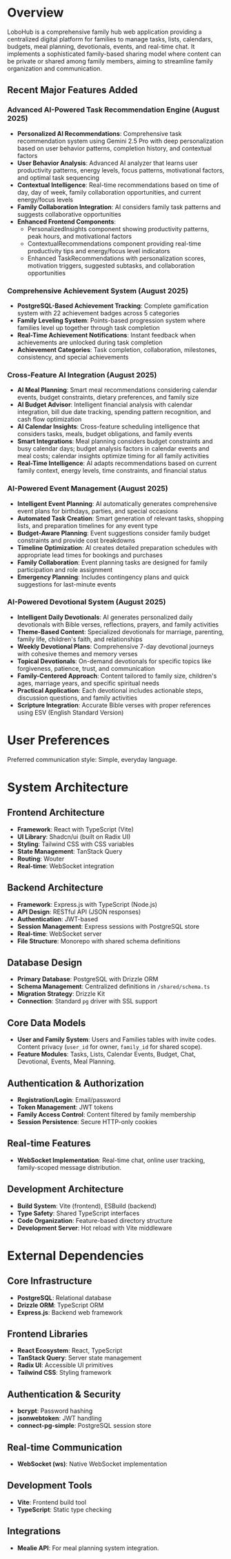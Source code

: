 # Overview

LoboHub is a comprehensive family hub web application providing a centralized digital platform for families to manage tasks, lists, calendars, budgets, meal planning, devotionals, events, and real-time chat. It implements a sophisticated family-based sharing model where content can be private or shared among family members, aiming to streamline family organization and communication.

## Recent Major Features Added

### Advanced AI-Powered Task Recommendation Engine (August 2025)
- **Personalized AI Recommendations**: Comprehensive task recommendation system using Gemini 2.5 Pro with deep personalization based on user behavior patterns, completion history, and contextual factors
- **User Behavior Analysis**: Advanced AI analyzer that learns user productivity patterns, energy levels, focus patterns, motivational factors, and optimal task sequencing
- **Contextual Intelligence**: Real-time recommendations based on time of day, day of week, family collaboration opportunities, and current energy/focus levels
- **Family Collaboration Integration**: AI considers family task patterns and suggests collaborative opportunities
- **Enhanced Frontend Components**: 
  - PersonalizedInsights component showing productivity patterns, peak hours, and motivational factors
  - ContextualRecommendations component providing real-time productivity tips and energy/focus level indicators
  - Enhanced TaskRecommendations with personalization scores, motivation triggers, suggested subtasks, and collaboration opportunities

### Comprehensive Achievement System (August 2025)
- **PostgreSQL-Based Achievement Tracking**: Complete gamification system with 22 achievement badges across 5 categories
- **Family Leveling System**: Points-based progression system where families level up together through task completion
- **Real-Time Achievement Notifications**: Instant feedback when achievements are unlocked during task completion
- **Achievement Categories**: Task completion, collaboration, milestones, consistency, and special achievements

### Cross-Feature AI Integration (August 2025)
- **AI Meal Planning**: Smart meal recommendations considering calendar events, budget constraints, dietary preferences, and family size
- **AI Budget Advisor**: Intelligent financial analysis with calendar integration, bill due date tracking, spending pattern recognition, and cash flow optimization
- **AI Calendar Insights**: Cross-feature scheduling intelligence that considers tasks, meals, budget obligations, and family events
- **Smart Integrations**: Meal planning considers budget constraints and busy calendar days; budget analysis factors in calendar events and meal costs; calendar insights optimize timing for all family activities
- **Real-Time Intelligence**: AI adapts recommendations based on current family context, energy levels, time constraints, and financial status

### AI-Powered Event Management (August 2025)
- **Intelligent Event Planning**: AI automatically generates comprehensive event plans for birthdays, parties, and special occasions
- **Automated Task Creation**: Smart generation of relevant tasks, shopping lists, and preparation timelines for any event type
- **Budget-Aware Planning**: Event suggestions consider family budget constraints and provide cost breakdowns
- **Timeline Optimization**: AI creates detailed preparation schedules with appropriate lead times for bookings and purchases
- **Family Collaboration**: Event planning tasks are designed for family participation and role assignment
- **Emergency Planning**: Includes contingency plans and quick suggestions for last-minute events

### AI-Powered Devotional System (August 2025)
- **Intelligent Daily Devotionals**: AI generates personalized daily devotionals with Bible verses, reflections, prayers, and family activities
- **Theme-Based Content**: Specialized devotionals for marriage, parenting, family life, children's faith, and relationships
- **Weekly Devotional Plans**: Comprehensive 7-day devotional journeys with cohesive themes and memory verses
- **Topical Devotionals**: On-demand devotionals for specific topics like forgiveness, patience, trust, and communication
- **Family-Centered Approach**: Content tailored to family size, children's ages, marriage years, and specific spiritual needs
- **Practical Application**: Each devotional includes actionable steps, discussion questions, and family activities
- **Scripture Integration**: Accurate Bible verses with proper references using ESV (English Standard Version)

# User Preferences

Preferred communication style: Simple, everyday language.

# System Architecture

## Frontend Architecture
- **Framework**: React with TypeScript (Vite)
- **UI Library**: Shadcn/ui (built on Radix UI)
- **Styling**: Tailwind CSS with CSS variables
- **State Management**: TanStack Query
- **Routing**: Wouter
- **Real-time**: WebSocket integration

## Backend Architecture
- **Framework**: Express.js with TypeScript (Node.js)
- **API Design**: RESTful API (JSON responses)
- **Authentication**: JWT-based
- **Session Management**: Express sessions with PostgreSQL store
- **Real-time**: WebSocket server
- **File Structure**: Monorepo with shared schema definitions

## Database Design
- **Primary Database**: PostgreSQL with Drizzle ORM
- **Schema Management**: Centralized definitions in `/shared/schema.ts`
- **Migration Strategy**: Drizzle Kit
- **Connection**: Standard `pg` driver with SSL support

## Core Data Models
- **User and Family System**: Users and Families tables with invite codes. Content privacy (`user_id` for owner, `family_id` for shared scope).
- **Feature Modules**: Tasks, Lists, Calendar Events, Budget, Chat, Devotional, Events, Meal Planning.

## Authentication & Authorization
- **Registration/Login**: Email/password
- **Token Management**: JWT tokens
- **Family Access Control**: Content filtered by family membership
- **Session Persistence**: Secure HTTP-only cookies

## Real-time Features
- **WebSocket Implementation**: Real-time chat, online user tracking, family-scoped message distribution.

## Development Architecture
- **Build System**: Vite (frontend), ESBuild (backend)
- **Type Safety**: Shared TypeScript interfaces
- **Code Organization**: Feature-based directory structure
- **Development Server**: Hot reload with Vite middleware

# External Dependencies

## Core Infrastructure
- **PostgreSQL**: Relational database
- **Drizzle ORM**: TypeScript ORM
- **Express.js**: Backend web framework

## Frontend Libraries
- **React Ecosystem**: React, TypeScript
- **TanStack Query**: Server state management
- **Radix UI**: Accessible UI primitives
- **Tailwind CSS**: Styling framework

## Authentication & Security
- **bcrypt**: Password hashing
- **jsonwebtoken**: JWT handling
- **connect-pg-simple**: PostgreSQL session store

## Real-time Communication
- **WebSocket (ws)**: Native WebSocket implementation

## Development Tools
- **Vite**: Frontend build tool
- **TypeScript**: Static type checking

## Integrations
- **Mealie API**: For meal planning system integration.